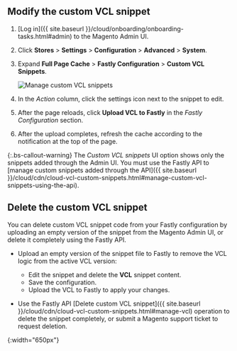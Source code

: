 ## Modify the custom VCL snippet

1. [Log in]({{ site.baseurl }}/cloud/onboarding/onboarding-tasks.html#admin) to the Magento Admin UI.

1. Click **Stores** > **Settings** > **Configuration** > **Advanced** > **System**.

1. Expand **Full Page Cache** > **Fastly Configuration** > **Custom VCL Snippets**.

   ![Manage custom VCL snippets]

1. In the _Action_ column, click the settings icon next to the snippet to edit.

1. After the page reloads, click **Upload VCL to Fastly** in the *Fastly Configuration* section.

1. After the upload completes, refresh the cache according to the notification at the top of the page.

{:.bs-callout-warning}
The *Custom VCL snippets* UI option shows only the snippets added through the Admin UI. You must use the Fastly API to [manage custom snippets added through the API]({{ site.baseurl }}/cloud/cdn/cloud-vcl-custom-snippets.html#manage-custom-vcl-snippets-using-the-api).

## Delete the custom VCL snippet

You can delete custom VCL snippet code from your Fastly configuration by uploading an empty version of the snippet from the Magento Admin UI, or delete it completely using the Fastly API.

-  Upload an empty version of the snippet file to Fastly to remove the VCL logic from the active VCL version:

   -  Edit the snippet and delete the **VCL** snippet content.
   -  Save the configuration.
   -  Upload the VCL to Fastly to apply your changes.

-  Use the Fastly API [Delete custom VCL snippet]({{ site.baseurl }}/cloud/cdn/cloud-vcl-custom-snippets.html#manage-vcl) operation to delete the snippet completely, or submit a Magento support ticket to request deletion.

[Manage custom VCL snippets]: {{site.baseurl}}/common/images/cloud/cloud-fastly-manage-snippets.png
{:width="650px"}